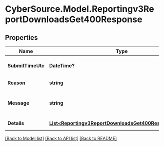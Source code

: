 # CyberSource.Model.Reportingv3ReportDownloadsGet400Response
## Properties

Name | Type | Description | Notes
------------ | ------------- | ------------- | -------------
**SubmitTimeUtc** | **DateTime?** | Time of request in UTC.   | 
**Reason** | **string** | Documented reason code  | 
**Message** | **string** | Short descriptive message to the user.  | 
**Details** | [**List&lt;Reportingv3ReportDownloadsGet400ResponseDetails&gt;**](Reportingv3ReportDownloadsGet400ResponseDetails.md) | Error field list  | 

[[Back to Model list]](../README.md#documentation-for-models) [[Back to API list]](../README.md#documentation-for-api-endpoints) [[Back to README]](../README.md)

